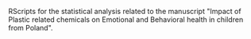 RScripts for the statistical analysis related to the manuscript "Impact of Plastic related chemicals on Emotional and Behavioral health in children from Poland".
